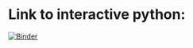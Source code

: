 # Link to interactive python:

[![Binder](https://mybinder.org/badge_logo.svg)](https://mybinder.org/v2/gh/mhdeeb/peu-218-latex/main?labpath=A1%2FIPYNP%2FPEU-218_A1_201900052_Mohamed-Hussien-El-Deeb.ipynb)